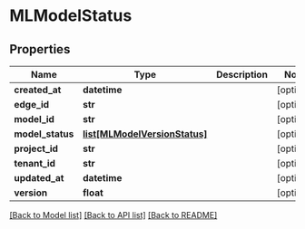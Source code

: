 # MLModelStatus

## Properties
Name | Type | Description | Notes
------------ | ------------- | ------------- | -------------
**created_at** | **datetime** |  | [optional] 
**edge_id** | **str** |  | [optional] 
**model_id** | **str** |  | [optional] 
**model_status** | [**list[MLModelVersionStatus]**](MLModelVersionStatus.md) |  | [optional] 
**project_id** | **str** |  | [optional] 
**tenant_id** | **str** |  | [optional] 
**updated_at** | **datetime** |  | [optional] 
**version** | **float** |  | [optional] 

[[Back to Model list]](../README.md#documentation-for-models) [[Back to API list]](../README.md#documentation-for-api-endpoints) [[Back to README]](../README.md)

